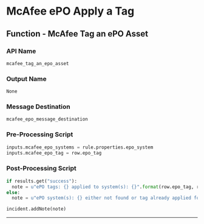 <!--
    DO NOT MANUALLY EDIT THIS FILE
    THIS FILE IS AUTOMATICALLY GENERATED WITH resilient-sdk codegen
    Generated with resilient-sdk v50.0.151
-->

# McAfee ePO Apply a Tag

## Function - McAfee Tag an ePO Asset

### API Name
`mcafee_tag_an_epo_asset`

### Output Name
`None`

### Message Destination
`mcafee_epo_message_destination`

### Pre-Processing Script
```python
inputs.mcafee_epo_systems = rule.properties.epo_system
inputs.mcafee_epo_tag = row.epo_tag
```

### Post-Processing Script
```python
if results.get("success"):
  note = u"ePO tags: {} applied to system(s): {}".format(row.epo_tag, rule.properties.epo_system)
else:
  note = u"ePO system(s): {} either not found or tag already applied for tags: {}".format(rule.properties.epo_system, row.epo_tag)

incident.addNote(note)
```

---

